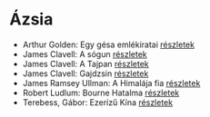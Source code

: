 # Ázsia

- Arthur Golden: Egy gésa emlékiratai [részletek](_details/Arthur%20Golden.md#id_280)
- James Clavell: A sógun [részletek](_details/James%20Clavell.md#id_168)
- James Clavell: A Tajpan [részletek](_details/James%20Clavell.md#id_1027)
- James Clavell: Gajdzsin [részletek](_details/James%20Clavell.md#id_1028)
- James Ramsey Ullman: A Himalája fia [részletek](_details/James%20Ramsey%20Ullman.md#id_953)
- Robert Ludlum: Bourne Hatalma [részletek](_details/Robert%20Ludlum.md#id_40)
- Terebess, Gábor: Ezerízű Kína [részletek](_details/Terebess%2C%20G%C3%A1bor.md#id_973)